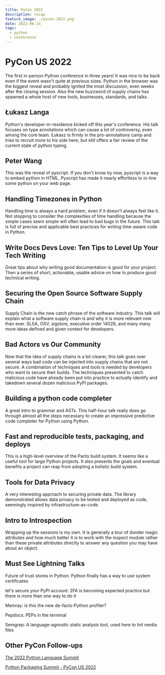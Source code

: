 ```yaml
---
title: PyCon 2022
description: recap
feature_image: ./pycon-2022.png
date: 2022-06-14
tags:
  - python
  - conference
---
```


# PyCon US 2022

The first in-person Python conference in three years! It was nice to be back even if the event wasn't quite at previous sizes. Python in the browser was the biggest reveal and probably ignited the most discussion, even weeks after the closing session. Also the new buzzword of supply chains has spawned a whole host of new tools, businesses, standards, and talks.

## Łukasz Langa

Python's developer-in-residence kicked off this year's conference. His talk focuses on type annotations which can cause a lot of controversy, even among the core team. Łukasz is firmly in the pro-annotations camp and tries to recruit more to his side here, but still offers a fair review of the current state of python typing.

## Peter Wang

This was the reveal of pyscript. If you don't know by now, pyscript is a way to embed python in HTML. Pyscript has made it nearly effortless to in-line some python on your web page.

## Handling Timezones in Python

Handling time is always a hard problem, even if it doesn't always feel like it. Not stopping to consider the complexities of time handling because the simple cases seem simple will often lead to bad bugs in the future. This talk is full of precise and applicable best practices for writing time-aware code in Python.

## Write Docs Devs Love: Ten Tips to Level Up Your Tech Writing

Great tips about why writing good documentation is good for your project. Then a series of short, actionable, usable advice on how to produce good technical writing.

## Securing the Open Source Software Supply Chain

Supply Chain is the new catch phrase of the software industry. This talk will explain what a software supply chain is and why it is more relevant now than ever. SLSA, OSV, sigstore, executive order 14028, and many many more ideas defined and given context for developers.

## Bad Actors vs Our Community

Now that the idea of supply chains is a bit clearer, this talk goes over several ways bad code can be injected into supply chains that are not secure. A combination of techniques and tools is needed by developers who want to secure their builds. The techniques presented to catch malicious code have already been put into practice to actually identify and takedown several dozen malicious PyPI packages.

## Building a python code completer

A great intro to grammar and ASTs. This half-hour talk really does go through almost all the steps necessary to create an impressive predictive code completer for Python using Python.

## Fast and reproducible tests, packaging, and deploys

This is a high-level overview of the Pants build system. It seems like a useful tool for large Python projects. It also presents the goals and eventual benefits a project can reap from adopting a holistic build system.

## Tools for Data Privacy

A very interesting approach to securing private data. The library demonstrated allows data privacy to be tested and deployed as code, seemingly inspired by infrastructure-as-code.

## Intro to Introspection

Wrapping up the sessions is my own. It is generally a tour of dunder magic attributes and how much better it is to work with the inspect module rather than these private attributes directly to answer any question you may have about an object.

## Must See Lightning Talks

Future of trust stores in Python: Python finally has a way to use system certificates

let's secure your PyPI account: 2FA is becoming expected practice but there is more than one way to do it

Memray: is this the new de-facto Python profiler?

Pepdocs: PEPs in the terminal

Semgrep: A language-agnostic static analysis tool, used here to lint media files

## Other PyCon Follow-ups

[The 2022 Python Language Summit](https://pyfound.blogspot.com/2022/05/the-2022-python-language-summit_01678898482.html)

[Python Packaging Summit - PyCon US 2022](https://hackmd.io/@gaborbernat/py-packaging-summit-2022)
